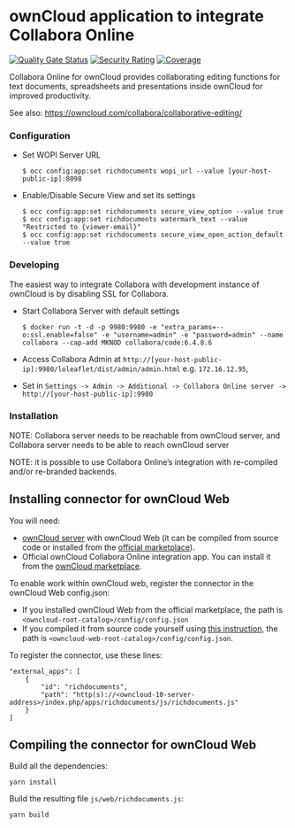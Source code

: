 ownCloud application to integrate Collabora Online
==================================================
[![Quality Gate Status](https://sonarcloud.io/api/project_badges/measure?project=owncloud_richdocuments&metric=alert_status)](https://sonarcloud.io/dashboard?id=owncloud_richdocuments)
[![Security Rating](https://sonarcloud.io/api/project_badges/measure?project=owncloud_richdocuments&metric=security_rating)](https://sonarcloud.io/dashboard?id=owncloud_richdocuments)
[![Coverage](https://sonarcloud.io/api/project_badges/measure?project=owncloud_richdocuments&metric=coverage)](https://sonarcloud.io/dashboard?id=owncloud_richdocuments)

Collabora Online for ownCloud provides collaborating editing functions for text documents, spreadsheets and presentations inside ownCloud for improved productivity.

See also: https://owncloud.com/collabora/collaborative-editing/

### Configuration

- Set WOPI Server URL

    ```
    $ occ config:app:set richdocuments wopi_url --value [your-host-public-ip]:8098 
    ```

- Enable/Disable Secure View and set its settings

    ```
    $ occ config:app:set richdocuments secure_view_option --value true
    $ occ config:app:set richdocuments watermark_text --value "Restricted to {viewer-email}" 
    $ occ config:app:set richdocuments secure_view_open_action_default --value true
    ```

### Developing

The easiest way to integrate Collabora with development instance of ownCloud is by disabling SSL for Collabora.

- Start Collabora Server with default settings

    ```
    $ docker run -t -d -p 9980:9980 -e "extra_params=--o:ssl.enable=false" -e "username=admin" -e "password=admin" --name collabora --cap-add MKNOD collabora/code:6.4.8.6
    ```

- Access Collabora Admin at `http://[your-host-public-ip]:9980/loleaflet/dist/admin/admin.html` e.g. `172.16.12.95`,

- Set in `Settings -> Admin -> Additional -> Collabora Online server -> http://[your-host-public-ip]:9980`


### Installation

NOTE: Collabora server needs to be reachable from ownCloud server, and Collabora server needs to be able to reach ownCloud server

NOTE: it is possible to use Collabora Online’s integration with re-compiled and/or re-branded backends.

## Installing connector for ownCloud Web

You will need:
* [ownCloud server](https://owncloud.com/download-server/#owncloud-server) with ownCloud Web (it can be compiled from source code or installed from the [official marketplace](https://marketplace.owncloud.com/apps/web)).
* Official ownCloud Collabora Online integration app. You can install it from the [ownCloud marketplace](https://marketplace.owncloud.com/apps/richdocuments).

To enable work within ownCloud web, register the connector in the ownCloud Web config.json:

* If you installed ownCloud Web from the official marketplace, the path is `<owncloud-root-catalog>/config/config.json`
* If you compiled it from source code yourself using [this instruction](https://owncloud.dev/clients/web/backend-oc10/#running-web), the path is `<owncloud-web-root-catalog>/config/config.json`.

To register the connector, use these lines:

```
"external_apps": [
    {
        "id": "richdocuments",
        "path": "http(s)://<owncloud-10-server-address>/index.php/apps/richdocuments/js/richdocuments.js"
    }
]
```

## Compiling the connector for ownCloud Web

Build all the dependencies:

```
yarn install
```
Build the resulting file `js/web/richdocuments.js`:

```
yarn build
```